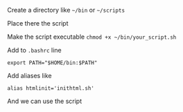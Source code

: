 Create a directory like `~/bin` or `~/scripts`

Place there the script

Make the script executable
`chmod +x ~/bin/your_script.sh`

Add to `.bashrc` line

`export PATH="$HOME/bin:$PATH"`

Add aliases like

`alias htmlinit='inithtml.sh'`

And we can use the script
